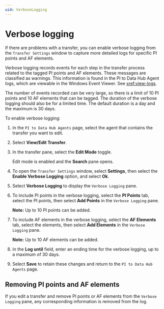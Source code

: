 ```yaml
---
uid: VerboseLogging
---
```


# Verbose logging

If there are problems with a transfer, you can enable verbose logging from the `Transfer Settings` window to capture more detailed logs for specific PI points and AF elements.

Verbose logging records events for each step in the transfer process related to the tagged PI points and AF elements. These messages are classified as warnings. This information is found in the PI to Data Hub Agent logs, which are viewable in the Windows Event Viewer. See <xref:view-logs>.

The number of events recorded can be very large, so there is a limit of 10 PI points and 10 AF elements that can be tagged. The duration of the verbose logging should also be for a limited time. The default duration is a day and the maximum is 30 days.

To enable verbose logging:

1. In the `PI to Data Hub Agents` page, select the agent that contains the transfer you want to edit.

1. Select **View/Edit Transfer**.

1. In the transfer pane, select the **Edit Mode** toggle.

   Edit mode is enabled and the **Search** pane opens. 

1. To open the `Transfer Settings` window, select **Settings**, then select the **Enable Verbose Logging** option, and select **Ok**.

1. Select **Verbose Logging** to display the `Verbose Logging` pane.

1. To include PI points in the verbose logging, select the **PI Points** tab, select the PI points, then select **Add Points** in the `Verbose Logging` pane.

   **Note:** Up to 10 PI points can be added.

1. To include AF elements in the verbose logging, select the **AF Elements** tab, select the elements, then select **Add Elements** in the `Verbose Logging` pane.

   **Note:** Up to 10 AF elements can be added.

1. In the **Log until** field, enter an ending time for the verbose logging, up to a maximum of 30 days.

1. Select **Save** to retain these changes and return to the `PI to Data Hub Agents` page.

## Removing PI points and AF elements

If you edit a transfer and remove PI points or AF elements from the `Verbose Logging` pane, any corresponding information is removed from the log.
